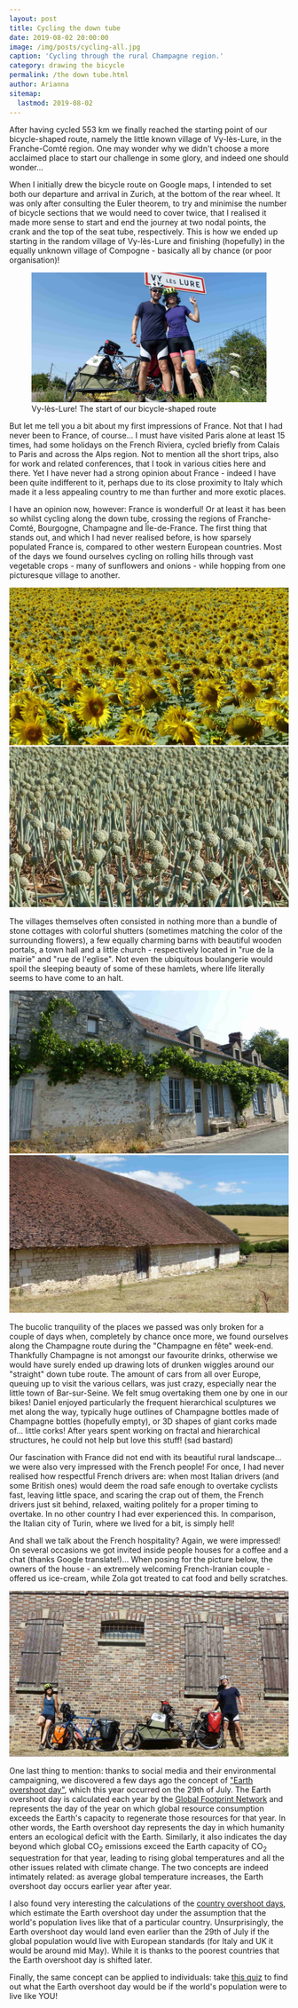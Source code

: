 ```yaml
---
layout: post
title: Cycling the down tube
date: 2019-08-02 20:00:00
image: /img/posts/cycling-all.jpg
caption: 'Cycling through the rural Champagne region.' 
category: drawing the bicycle
permalink: /the down tube.html
author: Arianna
sitemap:
  lastmod: 2019-08-02
---
```

After having cycled 553 km we finally reached the starting point of our bicycle-shaped route, namely the little known village of Vy-lès-Lure, in the Franche-Comté region. One may wonder why we didn't choose a more acclaimed place to start our challenge in some glory, and indeed one should wonder... 

When I initially drew the bicycle route on Google maps, I intended to set both our departure and arrival in Zurich, at the bottom of the rear wheel. It was only after consulting the Euler theorem, to try and minimise the number of bicycle sections that we would need to cover twice, that I realised it made more sense to start and end the journey at two nodal points, the crank and the top of the seat tube, respectively. This is how we ended up starting in the random village of Vy-lès-Lure and finishing (hopefully) in the equally unknown village of Compogne - basically all by chance (or poor organisation)!

<figure>
<img class="img-responsive" src=" /img/posts/vy-les-lure.jpg" alt="Vy-lès-Lure! The start of our bicycle-shaped route">
<figcaption>Vy-lès-Lure! The start of our bicycle-shaped route</figcaption>
</figure>

But let me tell you a bit about my first impressions of France. Not that I had never been to France, of course... I must have visited Paris alone at least 15 times, had some holidays on the French Riviera, cycled briefly from Calais to Paris and across the Alps region. Not to mention all the short trips, also for work and related conferences, that I took in various cities here and there. Yet I have never had a strong opinion about France - indeed I have been quite indifferent to it, perhaps due to its close proximity to Italy which made it a less appealing country to me than further and more exotic places.

I have an opinion now, however: France is wonderful! Or at least it has been so whilst cycling along the down tube, crossing the regions of Franche-Comté, Bourgogne, Champagne and Île-de-France. The first thing that stands out, and which I had never realised before, is how sparsely populated France is, compared to other western European countries. Most of the days we found ourselves cycling on rolling hills through vast vegetable crops - many of sunflowers and onions - while hopping from one picturesque village to another.

<img class="img-responsive" src=" /img/posts/sunflowers.jpg" alt="Sunflowers">

<img class="img-responsive" src=" /img/posts/onions.jpg" alt="Onions">

The villages themselves often consisted in nothing more than a bundle of stone cottages with colorful shutters (sometimes matching the color of the surrounding flowers), a few equally charming barns with beautiful wooden portals, a town hall and a little church - respectively located in "rue de la mairie" and "rue de l'eglise". Not even the ubiquitous boulangerie would spoil the sleeping beauty of some of these hamlets, where life literally seems to have come to an halt.  

<img class="img-responsive" src=" /img/posts/cottage.jpg" alt="Cottage">  

<img class="img-responsive" src=" /img/posts/barn.jpg" alt="Barn">

The bucolic tranquility of the places we passed was only broken for a couple of days when, completely by chance once more, we found ourselves along the Champagne route during the "Champagne en fête" week-end. Thankfully Champagne is not amongst our favourite drinks, otherwise we would have surely ended up drawing lots of drunken wiggles around our "straight" down tube route. The amount of cars from all over Europe, queuing up to visit the various cellars, was just crazy, especially near the little town of Bar-sur-Seine. We felt smug overtaking them one by one in our bikes! Daniel enjoyed particularly the frequent hierarchical sculptures we met along the way, typically huge outlines of Champagne bottles made of Champagne bottles (hopefully empty), or 3D shapes of giant corks made of... little corks! After years spent working on fractal and hierarchical structures, he could not help but love this stuff! (sad bastard)

Our fascination with France did not end with its beautiful rural landscape... we were also very impressed with the French people! For once, I had never realised how respectful French drivers are: when most Italian drivers (and some British ones) would deem the road safe enough to overtake cyclists fast, leaving little space, and scaring the crap out of them, the French drivers just sit behind, relaxed, waiting politely for a proper timing to overtake. In no other country I had ever experienced this. In comparison, the Italian city of Turin, where we lived for a bit, is simply hell! 

And shall we talk about the French hospitality? Again, we were impressed! On several occasions we got invited inside people houses for a coffee and a chat (thanks Google translate!)... When posing for the picture below, the owners of the house - an extremely welcoming French-Iranian couple - offered us ice-cream, while Zola got treated to cat food and belly scratches.

<img class="img-responsive" src=" /img/posts/front-of-house.jpg" alt="Posing for picture"> 
  
One last thing to mention: thanks to social media and their environmental campaigning, we discovered a few days ago the concept of <a class="special" href="https://overshootday.org">"Earth overshoot day"</a>, which this year occurred on the 29th of July. The Earth overshoot day is calculated each year by the <a class="special" href="https://footprintnetwork.org">Global Footprint Network</a> and represents the day of the year on which global resource consumption exceeds the Earth's capacity to regenerate those resources for that year. In other words, the Earth overshoot day represents the day in which humanity enters an ecological deficit with the Earth. Similarly, it also indicates the day beyond which global CO<sub>2</sub> emissions exceed the Earth capacity of CO<sub>2</sub> sequestration for that year, leading to rising global temperatures and all the other issues related with climate change. The two concepts are indeed intimately related: as average global temperature increases, the Earth overshoot day occurs earlier year after year. 

I also found very interesting the calculations of the <a class="special" href="http://overshootday.org/newsroom/country-overshoot-days/">country overshoot days</a>, which estimate the Earth overshoot day under the assumption that the world's population lives like that of a particular country. Unsurprisingly, the Earth overshoot day would land even earlier than the 29th of July if the global population would live with European standards (for Italy and UK it would be around mid May). While it is thanks to the poorest countries that the Earth overshoot day is shifted later.

Finally, the same concept can be applied to individuals: take <a class="special" href="http://footprintcalculator.org/">this quiz</a> to find out what the Earth overshoot day would be if the world's population were to live like YOU!           



   

